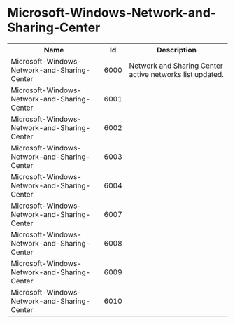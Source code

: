 # Microsoft-Windows-Network-and-Sharing-Center

<table>
<colgroup><col/><col/><col/></colgroup>
<tr><th>Name</th><th>Id</th><th>Description</th></tr>
<tr><td>Microsoft-Windows-Network-and-Sharing-Center</td><td>6000</td><td>Network and Sharing Center active networks list updated.</td></tr>
<tr><td>Microsoft-Windows-Network-and-Sharing-Center</td><td>6001</td><td></td></tr>
<tr><td>Microsoft-Windows-Network-and-Sharing-Center</td><td>6002</td><td></td></tr>
<tr><td>Microsoft-Windows-Network-and-Sharing-Center</td><td>6003</td><td></td></tr>
<tr><td>Microsoft-Windows-Network-and-Sharing-Center</td><td>6004</td><td></td></tr>
<tr><td>Microsoft-Windows-Network-and-Sharing-Center</td><td>6007</td><td></td></tr>
<tr><td>Microsoft-Windows-Network-and-Sharing-Center</td><td>6008</td><td></td></tr>
<tr><td>Microsoft-Windows-Network-and-Sharing-Center</td><td>6009</td><td></td></tr>
<tr><td>Microsoft-Windows-Network-and-Sharing-Center</td><td>6010</td><td></td></tr>
</table>
